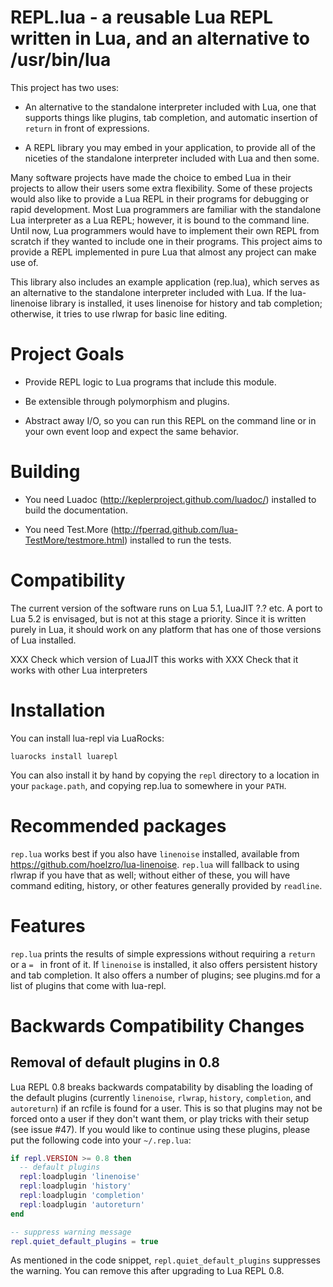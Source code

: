 # REPL.lua - a reusable Lua REPL written in Lua, and an alternative to /usr/bin/lua

This project has two uses:

  - An alternative to the standalone interpreter included with Lua, one that supports
    things like plugins, tab completion, and automatic insertion of `return` in front
    of expressions.

  - A REPL library you may embed in your application, to provide all of the niceties
    of the standalone interpreter included with Lua and then some.

Many software projects have made the choice to embed Lua in their projects to
allow their users some extra flexibility.  Some of these projects would also
like to provide a Lua REPL in their programs for debugging or rapid development.
Most Lua programmers are familiar with the standalone Lua interpreter as a Lua REPL;
however, it is bound to the command line.  Until now, Lua programmers would have to
implement their own REPL from scratch if they wanted to include one in their programs.
This project aims to provide a REPL implemented in pure Lua that almost any project can
make use of.

This library also includes an example application (rep.lua), which serves as an alternative
to the standalone interpreter included with Lua.  If the lua-linenoise library is installed,
it uses linenoise for history and tab completion; otherwise, it tries to use rlwrap for
basic line editing.

# Project Goals

  * Provide REPL logic to Lua programs that include this module.

  * Be extensible through polymorphism and plugins.

  * Abstract away I/O, so you can run this REPL on the command line or in your own event loop and expect the same behavior.

# Building

  * You need Luadoc (http://keplerproject.github.com/luadoc/) installed to build the documentation.

  * You need Test.More (http://fperrad.github.com/lua-TestMore/testmore.html) installed to run the tests.

# Compatibility

The current version of the software runs on Lua 5.1, LuaJIT ?.? etc.
A port to Lua 5.2 is envisaged, but is not at this stage a priority.
Since it is written purely in Lua, it should work on any platform that
has one of those versions of Lua installed.

XXX Check which version of LuaJIT this works with
XXX Check that it works with other Lua interpreters

# Installation

You can install lua-repl via LuaRocks:

    luarocks install luarepl

You can also install it by hand by copying the `repl`
directory to a location in your `package.path`, and
copying rep.lua to somewhere in your `PATH`.

# Recommended packages

`rep.lua` works best if you also have `linenoise` installed,
available from https://github.com/hoelzro/lua-linenoise.
`rep.lua` will fallback to using rlwrap if you have that as well;
without either of these, you will have command editing, history,
or other features generally provided by `readline`.

# Features

`rep.lua` prints the results of simple expressions without requiring
a `return ` or a `= ` in front of it.  If `linenoise` is installed,
it also offers persistent history and tab completion.  It also offers
a number of plugins; see plugins.md for a list of plugins that come
with lua-repl.

# Backwards Compatibility Changes

## Removal of default plugins in 0.8

Lua REPL 0.8 breaks backwards compatability by disabling the loading of the
default plugins (currently `linenoise`, `rlwrap`, `history`, `completion`, and
`autoreturn`) if an rcfile is found for a user.  This is so that plugins may
not be forced onto a user if they don't want them, or play tricks with their
setup (see issue #47).  If you would like to continue using these plugins, please
put the following code into your `~/.rep.lua`:

```lua
if repl.VERSION >= 0.8 then
  -- default plugins
  repl:loadplugin 'linenoise'
  repl:loadplugin 'history'
  repl:loadplugin 'completion'
  repl:loadplugin 'autoreturn'
end

-- suppress warning message
repl.quiet_default_plugins = true
```

As mentioned in the code snippet, `repl.quiet_default_plugins` suppresses the warning.
You can remove this after upgrading to Lua REPL 0.8.
